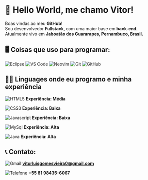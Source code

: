 # 👋 Hello World, me chamo Vitor!

Boas vindas ao meu **GitHub!**  
Sou desenvolvedor **Fullstack**, com uma maior base em **back-end**.  
Atualmente vivo em **Jaboatão dos Guararapes, Pernambuco, Brasil.**

## 🖥️ Coisas que uso para programar:

![Eclipse](https://img.shields.io/badge/Eclipse-2C2255?style=for-the-badge&logo=eclipse&logoColor=white)
![VS Code](https://img.shields.io/badge/Visual_Studio_Code-0078D4?style=for-the-badge&logo=visual%20studio%20code&logoColor=white)
![Neovim](https://img.shields.io/badge/NeoVim-%2357A143.svg?&style=for-the-badge&logo=neovim&logoColor=white)
![Git](https://img.shields.io/badge/GIT-E44C30?style=for-the-badge&logo=git&logoColor=white)
![GitHub](https://img.shields.io/badge/GitHub-100000?style=for-the-badge&logo=github&logoColor=white)

## 👨‍💻 Linguages onde eu programo e minha experiência

![HTML5](https://img.shields.io/badge/HTML-239120?style=for-the-badge&logo=html5&logoColor=white) **Experiência: Média**

![CSS3](https://img.shields.io/badge/CSS-239120?&style=for-the-badge&logo=css3&logoColor=white) **Experiência: Baixa**

![Javascript](https://img.shields.io/badge/JavaScript-F7DF1E?style=for-the-badge&logo=JavaScript&logoColor=white) **Experiência: Baixa**

![MySql](https://img.shields.io/badge/MySQL-00000F?style=for-the-badge&logo=mysql&logoColor=white) **Experiência: Alta**

![Java](https://img.shields.io/badge/Java-ED8B00?style=for-the-badge&logo=openjdk&logoColor=white) **Experiência: Alta**

## 📞 Contato:

![Gmail](https://img.shields.io/badge/Gmail-D14836?style=for-the-badge&logo=gmail&logoColor=white) **vitorluisgomesvieira0@gmail.com**

![Telefone](https://img.shields.io/badge/WhatsApp-25D366?style=for-the-badge&logo=whatsapp&logoColor=white) **+55 81 98435-6067** 
